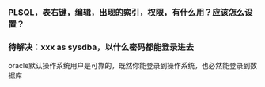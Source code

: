 

### PLSQL，表右键，编辑，出现的索引，权限，有什么用？应该怎么设置？

### 待解决：xxx as sysdba，以什么密码都能登录进去

oracle默认操作系统用户是可靠的，既然你能登录到操作系统，也必然能登录到数据库
























